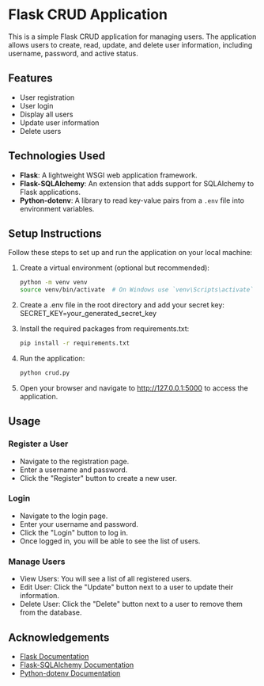 # Flask CRUD Application

This is a simple Flask CRUD application for managing users. The application allows users to create, read, update, and delete user information, including username, password, and active status.

## Features

- User registration
- User login
- Display all users
- Update user information
- Delete users

## Technologies Used

- **Flask**: A lightweight WSGI web application framework.
- **Flask-SQLAlchemy**: An extension that adds support for SQLAlchemy to Flask applications.
- **Python-dotenv**: A library to read key-value pairs from a `.env` file into environment variables.

## Setup Instructions

Follow these steps to set up and run the application on your local machine:


1. Create a virtual environment (optional but recommended):
    ```bash
   python -m venv venv
   source venv/bin/activate  # On Windows use `venv\Scripts\activate` 
   
2. Create a .env file in the root directory and add your secret key:
    SECRET_KEY=your_generated_secret_key

3. Install the required packages from requirements.txt:
    ```bash
    pip install -r requirements.txt

4. Run the application:
    ```bash
   python crud.py

5. Open your browser and navigate to http://127.0.0.1:5000 to access the application.


## Usage
### Register a User
- Navigate to the registration page.
- Enter a username and password.
- Click the "Register" button to create a new user.
### Login
- Navigate to the login page.
- Enter your username and password.
- Click the "Login" button to log in.
- Once logged in, you will be able to see the list of users.
### Manage Users
- View Users: You will see a list of all registered users.
- Edit User: Click the "Update" button next to a user to update their information.
- Delete User: Click the "Delete" button next to a user to remove them from the database.

## Acknowledgements

- [Flask Documentation](https://flask.palletsprojects.com/)
- [Flask-SQLAlchemy Documentation](https://flask-sqlalchemy.palletsprojects.com/)
- [Python-dotenv Documentation](https://pypi.org/project/python-dotenv/)
